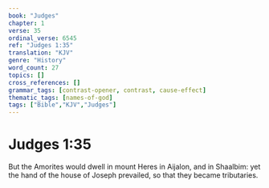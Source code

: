 ```yaml
---
book: "Judges"
chapter: 1
verse: 35
ordinal_verse: 6545
ref: "Judges 1:35"
translation: "KJV"
genre: "History"
word_count: 27
topics: []
cross_references: []
grammar_tags: [contrast-opener, contrast, cause-effect]
thematic_tags: [names-of-god]
tags: ["Bible","KJV","Judges"]
---
```


# Judges 1:35

But the Amorites would dwell in mount Heres in Aijalon, and in Shaalbim: yet the hand of the house of Joseph prevailed, so that they became tributaries.

